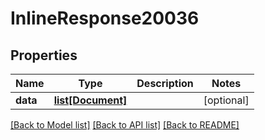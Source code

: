 # InlineResponse20036

## Properties
Name | Type | Description | Notes
------------ | ------------- | ------------- | -------------
**data** | [**list[Document]**](Document.md) |  | [optional] 

[[Back to Model list]](../README.md#documentation-for-models) [[Back to API list]](../README.md#documentation-for-api-endpoints) [[Back to README]](../README.md)



